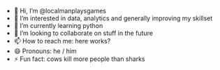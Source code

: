 - 👋 Hi, I’m @localmanplaysgames
- 👀 I’m interested in data, analytics and generally improving my skillset
- 🌱 I’m currently learning python
- 💞️ I’m looking to collaborate on stuff in the future
- 📫 How to reach me: here works?
- 😄 Pronouns: he / him
- ⚡ Fun fact: cows kill more people than sharks

<!---
localmanplaysgames/localmanplaysgames is a ✨ special ✨ repository because its `README.md` (this file) appears on your GitHub profile.
You can click the Preview link to take a look at your changes.
--->
